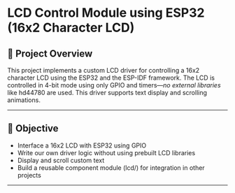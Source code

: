 # LCD Control Module using ESP32 (16x2 Character LCD)

## 📘 Project Overview

This project implements a custom LCD driver for controlling a 16x2 character LCD using the ESP32 and the ESP-IDF framework. The LCD is controlled in 4-bit mode using only GPIO and timers—*no external libraries* like hd44780 are used. This driver supports text display and scrolling animations.

---

## 🎯 Objective

- Interface a 16x2 LCD with ESP32 using GPIO
- Write our own driver logic without using prebuilt LCD libraries
- Display and scroll custom text
- Build a reusable component module (lcd/) for integration in other projects

---
